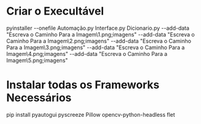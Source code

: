 # Criar o Execultável
pyinstaller --onefile Automação.py Interface.py Dicionario.py
--add-data "Escreva o Caminho Para a Imagem\1.png;imagens"
--add-data "Escreva o Caminho Para a Imagem\2.png;imagens"
--add-data "Escreva o Caminho Para a Imagem\3.png;imagens"
--add-data "Escreva o Caminho Para a Imagem\4.png;imagens"
--add-data "Escreva o Caminho Para a Imagem\5.png;imagens"

# Instalar todas os Frameworks Necessários
pip install pyautogui pyscreeze Pillow opencv-python-headless flet

